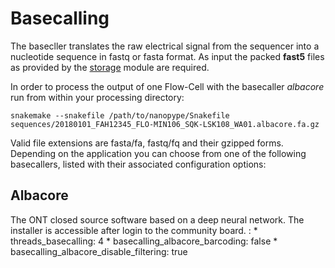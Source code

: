 # Basecalling

The basecller translates the raw electrical signal from the sequencer into a nucleotide sequence in fastq or fasta format. As input the packed **fast5** files as provided by the [storage](storage.md) module are required.

In order to process the output of one Flow-Cell with the basecaller *albacore* run from within your processing directory:

    snakemake --snakefile /path/to/nanopype/Snakefile sequences/20180101_FAH12345_FLO-MIN106_SQK-LSK108_WA01.albacore.fa.gz

Valid file extensions are fasta/fa, fastq/fq and their gzipped forms. Depending on the application you can choose from one of the following basecallers, listed with their associated configuration options:

## Albacore
The ONT closed source software based on a deep neural network. The installer is accessible after login to the community board.
:   * threads_basecalling: 4
    * basecalling_albacore_barcoding: false
    * basecalling_albacore_disable_filtering: true
